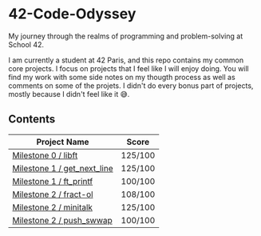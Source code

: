 # 42-Code-Odyssey
My journey through the realms of programming and problem-solving at School 42.

I am currently a student at 42 Paris, and this repo contains my common core projects. I focus on projects that I feel
like I will enjoy doing. You will find my work with some side notes on my thougth process as well as comments on some 
of the projets. I didn't do every bonus part of projects, mostly because I didn't feel like it :sweat_smile:.

## **Contents**

| **Project Name** | **Score** |
| ---------------- | --------- |
| [Milestone 0 / libft](https://github.com/AkaiiTenshi/libft) | 125/100 |
| [Milestone 1 / get_next_line](https://github.com/AkaiiTenshi/get_next_line) | 125/100 |
| [Milestone 1 / ft_printf](https://github.com/AkaiiTenshi/ft_printf) | 100/100 |
| [Milestone 2 / fract-ol](https://github.com/AkaiiTenshi/fract-ol) | 108/100 |
| [Milestone 2 / minitalk](https://github.com/AkaiiTenshi/minitalk) | 125/100 |
| [Milestone 2 / push_swwap](https://github.com/AkaiiTenshi/push_swap) | 100/100 |
